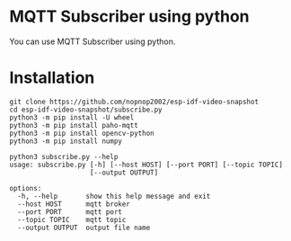 # MQTT Subscriber using python

You can use MQTT Subscriber using python.   

# Installation   
```
git clone https://github.com/nopnop2002/esp-idf-video-snapshot
cd esp-idf-video-snapshot/subscribe.py
python3 -m pip install -U wheel
python3 -m pip install paho-mqtt
python3 -m pip install opencv-python
python3 -m pip install numpy

python3 subscribe.py --help
usage: subscribe.py [-h] [--host HOST] [--port PORT] [--topic TOPIC]
                    [--output OUTPUT]

options:
  -h, --help       show this help message and exit
  --host HOST      mqtt broker
  --port PORT      mqtt port
  --topic TOPIC    mqtt topic
  --output OUTPUT  output file name
```

